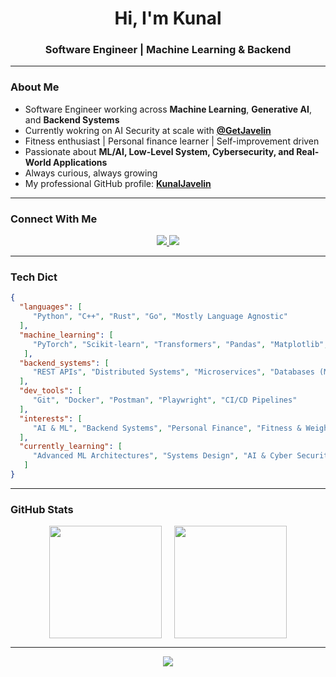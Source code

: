 <h1 align="center">Hi, I'm Kunal</h1>
<h3 align="center">Software Engineer | Machine Learning & Backend</h3>

---

### About Me
- Software Engineer working across **Machine Learning**, **Generative AI**, and **Backend Systems**
- Currently wokring on AI Security at scale with **[@GetJavelin](https://www.getjavelin.com/)**
- Fitness enthusiast | Personal finance learner | Self-improvement driven  
- Passionate about **ML/AI, Low-Level System, Cybersecurity, and Real-World Applications**  
- Always curious, always growing  
- My professional GitHub profile: **[KunalJavelin](https://github.com/KunalJavelin)**
  
---

### Connect With Me  
<p align="center">
  <a href="https://www.linkedin.com/in/kunal-kumar-15447120b/">
    <img src="https://img.shields.io/badge/LinkedIn-0A66C2?style=for-the-badge&logo=linkedin&logoColor=white">
  </a>
  <a href="mailto:kunu5402@gmail.com">
    <img src="https://img.shields.io/badge/Email-D14836?style=for-the-badge&logo=gmail&logoColor=white">
  </a>
</p>

---

### Tech Dict
```json
{
  "languages": [
     "Python", "C++", "Rust", "Go", "Mostly Language Agnostic"
  ],
  "machine_learning": [
     "PyTorch", "Scikit-learn", "Transformers", "Pandas", "Matplotlib", "Deep Learning", "NLP", "Computer Vision"
   ],
  "backend_systems": [
     "REST APIs", "Distributed Systems", "Microservices", "Databases (MySQL, Postgres, NoSQL)", "Scaling Applications"
  ],
  "dev_tools": [
     "Git", "Docker", "Postman", "Playwright", "CI/CD Pipelines"
  ],
  "interests": [
     "AI & ML", "Backend Systems", "Personal Finance", "Fitness & Weight Training", "Self-Improvement"
  ],
  "currently_learning": [
     "Advanced ML Architectures", "Systems Design", "AI & Cyber Security"
   ]
}
```
---

### GitHub Stats  
<div align="center" style="display: flex; justify-content: center; gap: 20px;">
  <img src="https://github-readme-stats.vercel.app/api?username=kunal-5402&theme=merko&show_icons=true" height="180"/>
  <img src="https://github-readme-streak-stats.herokuapp.com/?user=kunal-5402&theme=merko" height="180"/>
</div>

---

<p align="center">
  <img src="https://komarev.com/ghpvc/?username=kunal-5402&label=Profile%20views&color=0e75b6&style=flat"/>
</p>
